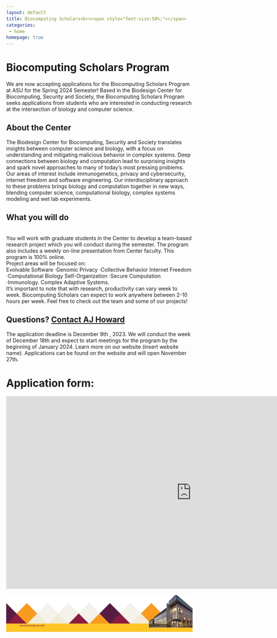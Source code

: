 ```yaml
---
layout: default
title: Biocomputing Scholars<br><span style="font-size:50%;"></span>
categories:
 - home
homepage: true
---
```


<style>
  img {
    max-width: 100%;
    height: auto;
  }
</style>
<!-- ![top](/assets/themes/lab/images/banner/lab-logo-1024-350.png) -->

# Biocomputing Scholars Program

We are now accepting applications for the Biocomputing Scholars Program at ASU for the Spring
2024 Semester! Based in the Biodesign Center for Biocomputing, Security and Society, the
Biocomputing Scholars Program seeks applications from students who are interested in
conducting research at the intersection of biology and computer science. 

## About the Center

The Biodesign Center for Biocomputing, Security and Society translates insights between
computer science and biology, with a focus on understanding and mitigating malicious behavior in
complex systems.
Deep connections between biology and computation lead to surprising insights and spark novel
approaches to many of today’s most pressing problems. Our areas of interest include immunogenetics, privacy and cybersecurity, internet freedom and software engineering.
Our interdisciplinary approach to these problems brings biology and computation together in new
ways, blending computer science, computational biology, complex systems modeling and wet lab
experiments.

## What you will do

<br>
You will work with graduate students in the Center to develop a team-based research project which you will conduct during the semester. 
The program also includes a weekly on-line presentation from Center faculty. This program is 100% online. 
<br>
Project areas will be focused on:
<br>
Evolvable Software ⋅Genomic Privacy ⋅Collective Behavior Internet Freedom ⋅Computational Biology Self-Organization ⋅Secure Computation ⋅Immunology. Complex Adaptive Systems. 
<br>
It’s important to note that with research, productivity can vary week to week. Biocomputing Scholars can expect to work anywhere between 2-10 hours per week.
Feel free to check out the team and some of our projects!

## Questions? [Contact AJ Howard](mailto:Aric.Howard@asu.edu)

The application deadline is December 9th , 2023. We will conduct  the week of December 18th and
expect to start meetings for the program by the beginning of January 2024.
Learn more on our website (insert website name). Applications can be found on the website and
will open November 27th.


# Application form: 



<div id="form-container">
  <iframe id="google-form" src="https://docs.google.com/forms/d/e/1FAIpQLSfuXBGpmiLMFWBYRABpcz3v1FE8iIRUZqwItdXXSjqMcUZ1eQ/viewform?embedded=true" width="1000" height="520" frameborder="0" marginheight="0" marginwidth="0">Loading…</iframe>
  <p id="alternative-text" style="display: none;">[Application Link](https://forms.gle/f1zjWGBv9FZZG1se8) or fill below</p>
</div>

<script>
  var form = document.getElementById('google-form');
  var alternativeText = document.getElementById('alternative-text');

  form.addEventListener('load', function () {
    // If the iframe loads successfully, hide the alternative text
    alternativeText.style.display = 'none';
  });

  form.addEventListener('error', function (event) {
    // Check if the error status is 403 (Forbidden)
    if (event.target.contentDocument && event.target.contentDocument.body.innerHTML.includes('status=403')) {
      // If the error is 403, hide the iframe and show the alternative text
      form.style.display = 'none';
      alternativeText.style.display = 'block';
    }
  });
</script>



![bottom](/assets/themes/lab/images/logo/lab-logo-favicon1.png)